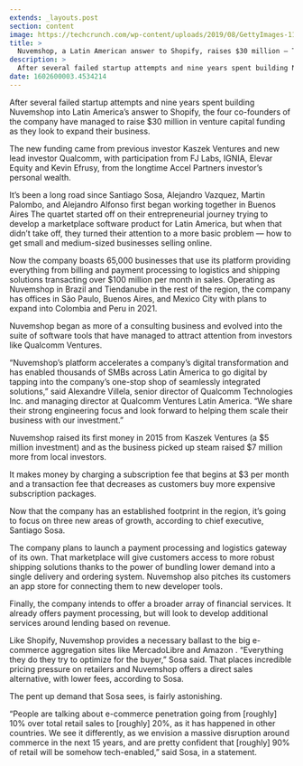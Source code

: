 ```yaml
--- 
extends: _layouts.post 
section: content 
image: https://techcrunch.com/wp-content/uploads/2019/08/GettyImages-115860512.jpeg?w=598 
title: > 
  Nuvemshop, a Latin American answer to Shopify, raises $30 million – TechCrunch 
description: > 
  After several failed startup attempts and nine years spent building Nuvemshop into Latin America’s answer to Shopify, the four co-founders of the company have managed to raise $30 million in venture capital funding as they look to expand their business.Nuvemshop began as more of a consulting business and evolved into the suite of software tools that have managed to attract attention from investors like Qualcomm Ventures.Like Shopify, Nuvemshop provides a necessary ballast to the big e-commerce aggregation sites like MercadoLibre and Amazon .That places incredible pricing pressure on retailers and Nuvemshop offers a direct sales alternative, with lower fees, according to Sosa.“People are talking about e-commerce penetration going from [roughly] 10% over total retail sales to [roughly] 20%, as it has happened in other countries. 
date: 1602600003.4534214 
--- 
```

After several failed startup attempts and nine years spent building Nuvemshop into Latin America’s answer to Shopify, the four co-founders of the company have managed to raise $30 million in venture capital funding as they look to expand their business.

The new funding came from previous investor Kaszek Ventures and new lead investor Qualcomm, with participation from FJ Labs, IGNIA, Elevar Equity and Kevin Efrusy, from the longtime Accel Partners investor’s personal wealth.

It’s been a long road since Santiago Sosa, Alejandro Vazquez, Martin Palombo, and Alejandro Alfonso first began working together in Buenos Aires The quartet started off on their entrepreneurial journey trying to develop a marketplace software product for Latin America, but when that didn’t take off, they turned their attention to a more basic problem — how to get small and medium-sized businesses selling online.

Now the company boasts 65,000 businesses that use its platform providing everything from billing and payment processing to logistics and shipping solutions transacting over $100 million per month in sales. Operating as Nuvemshop in Brazil and Tiendanube in the rest of the region, the company has offices in São Paulo, Buenos Aires, and Mexico City with plans to expand into Colombia and Peru in 2021.

Nuvemshop began as more of a consulting business and evolved into the suite of software tools that have managed to attract attention from investors like Qualcomm Ventures.

“Nuvemshop’s platform accelerates a company’s digital transformation and has enabled thousands of SMBs across Latin America to go digital by tapping into the company’s one-stop shop of seamlessly integrated solutions,” said Alexandre Villela, senior director of Qualcomm Technologies Inc. and managing director at Qualcomm Ventures Latin America. “We share their strong engineering focus and look forward to helping them scale their business with our investment.”

Nuvemshop raised its first money in 2015 from Kaszek Ventures (a $5 million investment) and as the business picked up steam raised $7 million more from local investors.

It makes money by charging a subscription fee that begins at $3 per month and a transaction fee that decreases as customers buy more expensive subscription packages.

Now that the company has an established footprint in the region, it’s going to focus on three new areas of growth, according to chief executive, Santiago Sosa.

The company plans to launch a payment processing and logistics gateway of its own. That marketplace will give customers access to more robust shipping solutions thanks to the power of bundling lower demand into a single delivery and ordering system. Nuvemshop also pitches its customers an app store for connecting them to new developer tools.

Finally, the company intends to offer a broader array of financial services. It already offers payment processing, but will look to develop additional services around lending based on revenue.

Like Shopify, Nuvemshop provides a necessary ballast to the big e-commerce aggregation sites like MercadoLibre and Amazon . “Everything they do they try to optimize for the buyer,” Sosa said. That places incredible pricing pressure on retailers and Nuvemshop offers a direct sales alternative, with lower fees, according to Sosa.

The pent up demand that Sosa sees, is fairly astonishing.

“People are talking about e-commerce penetration going from [roughly] 10% over total retail sales to [roughly] 20%, as it has happened in other countries. We see it differently, as we envision a massive disruption around commerce in the next 15 years, and are pretty confident that [roughly] 90% of retail will be somehow tech-enabled,” said Sosa, in a statement.
